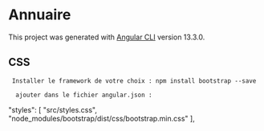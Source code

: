 # Annuaire

This project was generated with [Angular CLI](https://github.com/angular/angular-cli) version 13.3.0.

## CSS

     Installer le framework de votre choix : npm install bootstrap --save

      ajouter dans le fichier angular.json : 
"styles": [
"src/styles.css",
"node_modules/bootstrap/dist/css/bootstrap.min.css"
],

